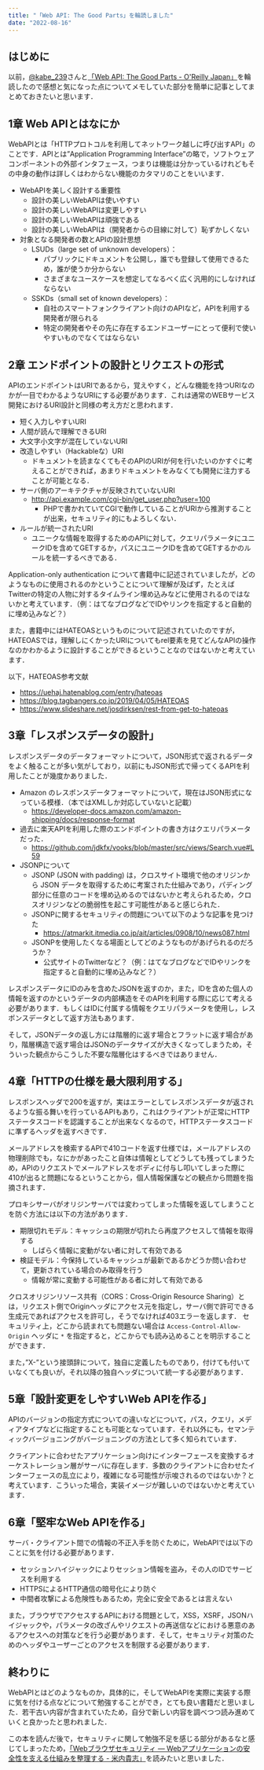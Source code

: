 ```yaml
---
title: "「Web API: The Good Parts」を輪読しました"
date: "2022-08-16"
---
```


## **はじめに**

以前，[@kabe_239](https://twitter.com/kabe_239)さんと[「Web API: The Good Parts - O'Reilly Japan」](https://www.oreilly.co.jp/books/9784873116860/)を輪読したので感想と気になった点についてメモしていた部分を簡単に記事としてまとめておきたいと思います．

## 1章 Web APIとはなにか

WebAPIとは「HTTPプロトコルを利用してネットワーク越しに呼び出すAPI」のことです．APIとは”Application Programming Interface”の略で，ソフトウェアコンポーネントの外部インタフェース，つまりは機能は分かっているけれどもその中身の動作は詳しくはわからない機能のカタマリのことをいいます．

- WebAPIを美しく設計する重要性
	- 設計の美しいWebAPIは使いやすい
	- 設計の美しいWebAPIは変更しやすい
	- 設計の美しいWebAPIは頑強である
	- 設計の美しいWebAPIは（開発者からの目線に対して）恥ずかしくない
- 対象となる開発者の数とAPIの設計思想
	- LSUDs（large set of unknown developers）：
		- パブリックにドキュメントを公開し，誰でも登録して使用できるため，誰が使うか分からない
		- さまざまなユースケースを想定してなるべく広く汎用的にしなければならない
	- SSKDs（small set of known developers）：
		- 自社のスマートフォンクライアント向けのAPIなど，APIを利用する開発者が限られる
		- 特定の開発者やその先に存在するエンドユーザーにとって便利で使いやすいものでなくてはならない

## 2章 エンドポイントの設計とリクエストの形式

APIのエンドポイントはURIであるから，覚えやすく，どんな機能を持つURIなのかが一目でわかるようなURIにする必要があります．これは通常のWEBサービス開発におけるURI設計と同様の考え方だと思われます．
		
- 短く入力しやすいURI
- 人間が読んで理解できるURI
- 大文字小文字が混在していないURI
- 改造しやすい（Hackableな）URI
	- ドキュメントを読まなくてもそのAPIのURIが何を行いたいのかすぐに考えることができれば，あまりドキュメントをみなくても開発に注力することが可能となる．
- サーバ側のアーキテクチャが反映されていないURI
	- http://api.example.com/cgi-bin/get_user.php?user=100
		- PHPで書かれていてCGIで動作していることがURIから推測することが出来，セキュリティ的にもよろしくない．
- ルールが統一されたURI
	- ユニークな情報を取得するためのAPIに対して，クエリパラメータにユニークIDを含めてGETするか，パスにユニークIDを含めてGETするかのルールを統一するべきである．

Application-only authentication について書籍中に記述されていましたが，どのようなものに使用されるのかということについて理解が及ばず，たとえばTwitterの特定の人物に対するタイムライン埋め込みなどに使用されるのではないかと考えています．（例：はてなブログなどでIDやリンクを指定すると自動的に埋め込みなど？）

また，書籍中にはHATEOASというものについて記述されていたのですが，HATEOASでは，理解しにくかったURIについてもrel要素を見てどんなAPIの操作なのかわかるように設計することができるということなのではないかと考えています．

以下，HATEOAS参考文献
- https://uehaj.hatenablog.com/entry/hateoas
- https://blog.tagbangers.co.jp/2019/04/05/HATEOAS
- https://www.slideshare.net/josdirksen/rest-from-get-to-hateoas

## 3章「レスポンスデータの設計」

レスポンスデータのデータフォーマットについて，JSON形式で返されるデータをよく触ることが多い気がしており，以前にもJSON形式で帰ってくるAPIを利用したことが幾度かありました．

- Amazon のレスポンスデータフォーマットについて，現在はJSON形式になっている模様．（本ではXMLしか対応していないと記載）
	- https://developer-docs.amazon.com/amazon-shipping/docs/response-format
- 過去に楽天APIを利用した際のエンドポイントの書き方はクエリパラメータだった．
	- https://github.com/jdkfx/vooks/blob/master/src/views/Search.vue#L59
- JSONPについて
	- JSONP (JSON with padding) は，クロスサイト環境で他のオリジンから JSON データを取得するために考案された仕組みであり，パディング部分に任意のコードを埋め込めるのではないかと考えられるため，クロスオリジンなどの脆弱性を起こす可能性があると感じられた．
	- JSONPに関するセキュリティの問題について以下のような記事を見つけた
		- https://atmarkit.itmedia.co.jp/ait/articles/0908/10/news087.html
	- JSONPを使用したくなる場面としてどのようなものがあげられるのだろうか？
		- 公式サイトのTwitterなど？（例：はてなブログなどでIDやリンクを指定すると自動的に埋め込みなど？）

レスポンスデータにIDのみを含めたJSONを返すのか，また，IDを含めた個人の情報を返すのかというデータの内部構造をそのAPIを利用する際に応じて考える必要があります．もしくはIDに付属する情報をクエリパラメータを使用し，レスポンスデータとして返す方法もあります．

そして，JSONデータの返し方には階層的に返す場合とフラットに返す場合があり，階層構造で返す場合はJSONのデータサイズが大きくなってしまうため，そういった観点からこうした不要な階層化はするべきではありません．

## 4章「HTTPの仕様を最大限利用する」

レスポンスヘッダで200を返すが，実はエラーとしてレスポンスデータが返されるような振る舞いを行っているAPIもあり，これはクライアントが正常にHTTPステータスコードを認識することが出来なくなるので，HTTPステータスコードに準ずるヘッダを返すべきです．

メールアドレスを検索するAPIで410コードを返す仕様では，メールアドレスの物理削除でも，なにかがあったこと自体は情報としてどうしても残ってしまうため，APIのリクエストでメールアドレスをボディに付与し叩いてしまった際に410が出ると問題になるということから，個人情報保護などの観点から問題を指摘されます．

プロキシサーバがオリジンサーバでは変わってしまった情報を返してしまうことを防ぐ方法には以下の方法があります．
- 期限切れモデル：キャッシュの期限が切れたら再度アクセスして情報を取得する
	- しばらく情報に変動がない者に対して有効である
- 検証モデル：今保持しているキャッシュが最新であるかどうか問い合わせて，更新されている場合のみ取得を行う
	- 情報が常に変動する可能性がある者に対して有効である

クロスオリジンリソース共有（CORS：Cross-Origin Resource Sharing）とは，リクエスト側でOriginヘッダにアクセス元を指定し，サーバ側で許可できる生成元であればアクセスを許可し，そうでなければ403エラーを返します．
セキュリティ上，どこから読まれても問題ない場合は `Access-Control-Allow-Origin` ヘッダに `*` を指定すると，どこからでも読み込めることを明示することができます．

また，”X-”という接頭辞について，独自に定義したものであり，付けても付いていなくても良いが，それ以降の独自ヘッダについて統一する必要があります．

## 5章「設計変更をしやすいWeb APIを作る」
	
APIのバージョンの指定方式についての違いなどについて，パス，クエリ，メディアタイプなどに指定することも可能となっています．それ以外にも，セマンティックバージョニングがバージョニングの方法として多く知られています．

クライアントに合わせたアプリケーション向けにインターフェースを変換するオーケストレーション層がサーバに存在します．多数のクライアントに合わせたインターフェースの乱立により，複雑になる可能性が示唆されるのではないか？と考えています．こういった場合，実装イメージが難しいのではないかと考えています．

## 6章「堅牢なWeb APIを作る」

サーバ・クライアント間での情報の不正入手を防ぐために，WebAPIでは以下のことに気を付ける必要があります．

- セッションハイジャックによりセッション情報を盗み，その人のIDでサービスを利用する
- HTTPSによるHTTP通信の暗号化により防ぐ
- 中間者攻撃による危険性もあるため，完全に安全であるとは言えない

また，ブラウザでアクセスするAPIにおける問題として，XSS，XSRF，JSONハイジャックや，パラメータの改ざんやリクエストの再送信などにおける悪意のあるアクセスへの対策などを行う必要があります．そして，セキュリティ対策のためのヘッダやユーザーごとのアクセスを制限する必要があります．

## **終わりに**

WebAPIとはどのようなものか，具体的に，そしてWebAPIを実際に実装する際に気を付ける点などについて勉強することができ，とても良い書籍だと思いました．若干古い内容が含まれていたため，自分で新しい内容を調べつつ読み進めていくと良かったと思われました．

この本を読んだ後で，セキュリティに関して勉強不足を感じる部分があるなと感じてしまったため，[「Webブラウザセキュリティ ― Webアプリケーションの安全性を支える仕組みを整理する - 米内貴志」](https://www.lambdanote.com/products/wbs)を読みたいと思いました．
